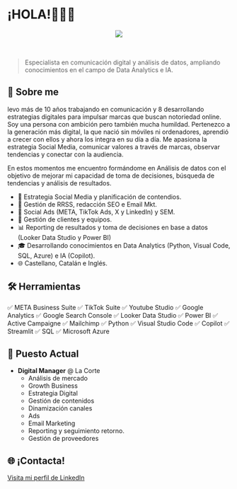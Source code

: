 # ¡HOLA!👨‍💻👋

<center> <img src="https://media1.giphy.com/media/v1.Y2lkPTc5MGI3NjExdXZham1qaW00enlpbGd5NXU4Zmp2YTA5c2E5ODVwam93bjV3dDk2byZlcD12MV9pbnRlcm5hbF9naWZfYnlfaWQmY3Q9Zw/toXKzaJP3WIgM/giphy.gif"></center> <br><br>

> Especialista en comunicación digital y análisis de datos, ampliando conocimientos en el campo de Data Analytics e IA. 

## 🎯 Sobre me

levo más de 10 años trabajando en comunicación y 8 desarrollando estrategias digitales para impulsar marcas que buscan notoriedad online. Soy una persona con ambición pero también mucha humildad.  Pertenezco a la generación más digital, la que nació sin móviles ni ordenadores, aprendió a crecer con ellos y ahora los integra en su día a día. Me apasiona la estrategia Social Media, comunicar valores a través de marcas, observar tendencias y conectar con la audiencia.  

En estos momentos me encuentro formándome en Análisis de datos con el objetivo de mejorar mi capacidad de toma de decisiones, búsqueda de tendencias y análisis de resultados. 

- 🤖 Estrategia Social Media y planificación de contendios.
- 🧠 Gestión de RRSS, redacción SEO e Email Mkt.
- 🔄 Social Ads (META, TikTok Ads, X y LinkedIn) y SEM.
- 🚀 Gestión de clientes y equipos. 
- 📊 Reporting de resultados y toma de decisiones en base a datos (Looker Data Studio y Power BI)
- 🎓 Desarrollando conocimientos en Data Analytics (Python, Visual Code, SQL, Azure) e IA (Copilot). 
- 🌐 Castellano, Catalán e Inglés. 

## 🛠️ Herramientas

✅ META Business Suite ✅ TikTok Suite ✅ Youtube Studio
✅ Google Analytics ✅ Google Search Console
✅ Looker Data Studio ✅ Power BI
✅ Active Campaigne ✅ Mailchimp 
✅ Python ✅ Visual Studio Code ✅ Copilot ✅ Streamlit
✅ SQL ✅ Microsoft Azure


## 🌟 Puesto Actual

- **Digital Manager** @ La Corte
  - Análisis de mercado
  - Growth Business
  - Estrategia Digital
  - Gestión de contenidos
  - Dinamización canales
  - Ads
  - Email Marketing
  - Reporting y seguimiento retorno. 
  - Gestión de proveedores


## 🌐 ¡Contacta!

[Visita mi perfil de LinkedIn](https://www.linkedin.com/in/natalia-arcos-valls-653b1351/)
